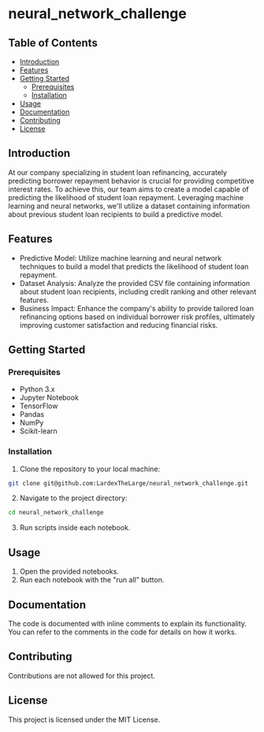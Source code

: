 # neural_network_challenge

## Table of Contents

- [Introduction](#introduction)
- [Features](#features)
- [Getting Started](#getting-started)
  - [Prerequisites](#prerequisites)
  - [Installation](#installation)
- [Usage](#usage)
- [Documentation](#documentation)
- [Contributing](#contributing)
- [License](#license)

## Introduction

At our company specializing in student loan refinancing, accurately predicting borrower repayment behavior is crucial for providing competitive interest rates. To achieve this, our team aims to create a model capable of predicting the likelihood of student loan repayment. Leveraging machine learning and neural networks, we'll utilize a dataset containing information about previous student loan recipients to build a predictive model.

## Features

- Predictive Model: Utilize machine learning and neural network techniques to build a model that predicts the likelihood of student loan repayment.
- Dataset Analysis: Analyze the provided CSV file containing information about student loan recipients, including credit ranking and other relevant features.
- Business Impact: Enhance the company's ability to provide tailored loan refinancing options based on individual borrower risk profiles, ultimately improving customer satisfaction and reducing financial risks.

## Getting Started

### Prerequisites

- Python 3.x
- Jupyter Notebook
- TensorFlow
- Pandas
- NumPy
- Scikit-learn

### Installation

1. Clone the repository to your local machine:

```bash
git clone git@github.com:LardexTheLarge/neural_network_challenge.git
```

2. Navigate to the project directory:

```bash
cd neural_network_challenge
```

3. Run scripts inside each notebook.

## Usage

1. Open the provided notebooks.
2. Run each notebook with the "run all" button.

## Documentation

The code is documented with inline comments to explain its functionality. You can refer to the comments in the code for details on how it works.

## Contributing

Contributions are not allowed for this project.

## License

This project is licensed under the MIT License.
